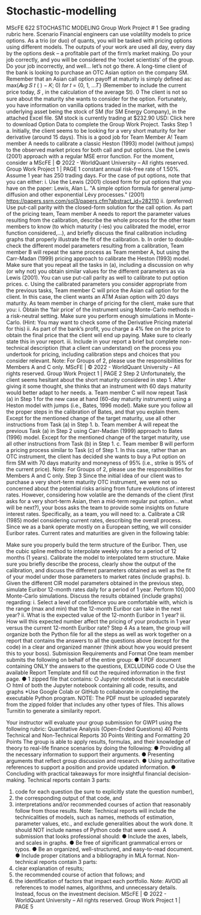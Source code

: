 # Stochastic-modelling
MScFE 622 STOCHASTIC MODELING
Group Work Project # 1
See grading rubric here.
Scenario
Financial engineers can use volatility models to price options. As a trio (or duo) of
quants, you will be tasked with pricing options using different models. The outputs of
your work are used all day, every day by the options desk – a profitable part of the firm’s
market making. Do your job correctly, and you will be considered the ‘rocket scientists’
of the group. Do your job incorrectly, and well… let’s not go there.
A long-time client of the bank is looking to purchase an OTC Asian option on the
company SM. Remember that an Asian call option payoff at maturity is simply defined
as:
max(𝐴𝑣𝑔 𝑆
𝑡
( ) − 𝐾; 0) 𝑓𝑜𝑟 𝑡 = {0, 1, …𝑇}
(Remember to include the current price today, 𝑆 , in the calculation of the average St).
0
The client is not so sure about the maturity she wants to consider for the option.
Fortunately, you have information on vanilla options traded in the market, with the
underlying asset being the stock of SM (for SM Energy Company), in the attached Excel
file. SM stock is currently trading at $232.90 USD:
Click here to download Option Data to complete the Group Work Project.
Tasks
Step 1
a. Initially, the client seems to be looking for a very short maturity for her derivative
(around 15 days). This is a good job for Team Member A!
Team member A needs to calibrate a classic Heston (1993) model (without
jumps) to the observed market prices for both call and put options. Use the Lewis
(2001) approach with a regular MSE error function. For the moment, consider a
MScFE | © 2022 - WorldQuant University – All rights reserved. Group Work Project 1 | PAGE 1
constant annual risk-free rate of 1.50%. Assume 1 year has 250 trading days. For
the case of put options, note that you can either:
i. Use the Lewis (2001) closed form for put options that you have on the
paper: Lewis, Alan L. "A simple option formula for general jump-diffusion
and other exponential Lévy processes." (2001)
https://papers.ssrn.com/sol3/papers.cfm?abstract_id=282110
ii. (preferred) Use put-call parity with the closed-form solution for the call
option.
As part of the pricing team, Team member A needs to report the parameter
values resulting from the calibration, describe the whole process for the other
team members to know (to which maturity (-ies) you calibrated the model, error
function considered,…), and briefly discuss the final calibration including graphs
that properly illustrate the fit of the calibration.
b. In order to double-check the different model parameters resulting from a
calibration, Team member B will repeat the same process as Team member A,
but using the Carr-Madan (1999) pricing approach to calibrate the Heston (1993)
model. Make sure that you repeat all the tasks in (a), including a discussion on
why (or why not) you obtain similar values for the different parameters as via
Lewis (2001). You can use put-call parity as well to calibrate to put option prices.
c. Using the calibrated parameters you consider appropriate from the previous
tasks, Team member C will price the Asian call option for the client. In this case,
the client wants an ATM Asian option with 20 days maturity.
As team member in charge of pricing for the client, make sure that you:
i. Obtain the ‘fair price’ of the instrument using Monte-Carlo methods in a
risk-neutral setting. Make sure you perform enough simulations in
Monte-Carlo. (Hint: You may want to check some of the Derivative Pricing
material for this)
ii. As part of the bank’s profit, you charge a 4% fee on the price to obtain the
final price that the client will end up paying. Make sure to clearly state this
in your report.
iii. Include in your report a brief but complete non-technical description (that
a client can understand) on the process you undertook for pricing,
including calibration steps and choices that you consider relevant.
Note: For Groups of 2, please use the responsibilities for Members A and C only.
MScFE | © 2022 - WorldQuant University – All rights reserved. Group Work Project 1 | PAGE 2
Step 2
Unfortunately, the client seems hesitant about the short maturity considered in step 1.
After giving it some thought, she thinks that an instrument with 60 days maturity would
better adapt to her needs.
a. Team member C will now repeat Task (a) in Step 1 for the new case at hand
(60-day maturity instrument) using a Heston model with jumps (i.e., Bates, 1996
model). Make sure you follow all the proper steps in the calibration of Bates, and
that you explain them. Except for the mentioned change of the target maturity,
use all other instructions from Task (a) in Step 1.
b. Team member A will repeat the previous Task (a) in Step 2 using Carr-Madan
(1999) approach to Bates (1996) model. Except for the mentioned change of the
target maturity, use all other instructions from Task (b) in Step 1.
c. Team member B will perform a pricing process similar to Task (c) of Step 1. In
this case, rather than an OTC instrument, the client has decided she wants to buy
a Put option on firm SM with 70 days maturity and moneyness of 95% (i.e., strike
is 95% of the current price).
Note: For Groups of 2, please use the responsibilities for Members A and C only.
Step 3
Since the initial idea of our client was to purchase a very short-term maturity OTC
instrument, we were not so concerned about the potential risks arising from future
evolutions of interest rates. However, considering how volatile are the demands of the
client (first asks for a very short-term Asian, then a mid-term regular put option… what
will be next?), your boss asks the team to provide some insights on future interest rates.
Specifically, as a team, you will need to:
a. Calibrate a CIR (1985) model considering current rates, describing the overall
process.
Since we as a bank operate mostly on a European setting, we will consider
Euribor rates. Current rates and maturities are given in the following table:


Make sure you properly build the term structure of the Euribor. Then, use the
cubic spline method to interpolate weekly rates for a period of 12 months (1
years). Calibrate the model to interpolated term structure. Make sure you briefly
describe the process, clearly show the output of the calibration, and discuss the
different parameters obtained as well as the fit of your model under those
parameters to market rates (include graphs).
b. Given the different CIR model parameters obtained in the previous step, simulate
Euribor 12-month rates daily for a period of 1 year. Perform 100,000 Monte-Carlo
simulations. Discuss the results obtained (include graphs) regarding:
i. Select a level of confidence you are comfortable with, which is the range
(max and min) that the 12-month Euribor can take in the next year?
ii. What is the expected value of the 12-month Euribor in 1 year?
iii. How will this expected number affect the pricing of your products in 1 year
versus the current 12-month Euribor rate?
Step 4
As a team, the group will organize both the Python file for all the steps as well as work
together on a report that contains the answers to all the questions above (except for the
code) in a clear and organized manner (think about how you would present this to your
boss).
Submission Requirements and Format
One team member submits the following on behalf of the entire group:
● 1 PDF document containing ONLY the answers to the questions, EXCLUDING
code
○ Use the available Report Template and fill out the required information in
the first page.
● 1 zipped file that contains:
○ Jupyter notebook that is executable
○ html of both the Jupyter notebook containing all code, results, and graphs
*Use Google Colab or GitHub to collaborate in completing the executable Python program.
NOTE: The PDF must be uploaded separately from the zipped folder that includes any
other types of files. This allows Turnitin to generate a similarity report.

Your instructor will evaluate your group submission for GWP1 using the following rubric:
Quantitative Analysis
(Open-Ended Questions)
40 Points
Technical and Non-Technical Reports
30 Points
Writing and Formatting
20 Points
The group is able to apply results,
formulas, and their knowledge of
theory to real-life finance scenarios
by doing the following:
● Providing all the necessary
information to support their
arguments.
● Presenting arguments that reflect
group discussion and research.
● Using authoritative references to
support a position and provide
updated information.
● Concluding with practical
takeaways for more insightful
financial decision-making.
Technical reports contain 3 parts:
1) code for each question (be sure to
explicitly state the question number),
2) the corresponding output of that code,
and
3) interpretations and/or recommended
courses of action that reasonably follow
from those results.
Note: Technical reports will include the
technicalities of models, such as names,
methods of estimation, parameter
values, etc., and exclude generalities
about the work done. It should NOT
include names of Python code that were
used.
A submission that looks
professional should:
● Include the axes, labels, and
scales in graphs.
● Be free of significant
grammatical errors or typos.
● Be an organized,
well-structured, and easy-to-read
document.
● Include proper citations and a
bibliography in MLA format.
Non-technical reports contain 3 parts:
1) clear explanation of results;
2) the recommended course of action
that follows; and
3) the identification of factors that
impact each portfolio.
Note: AVOID all references to model
names, algorithms, and unnecessary
details. Instead, focus on the investment
decision.
MScFE | © 2022 - WorldQuant University – All rights reserved. Group Work Project 1 | PAGE 5
